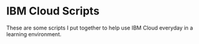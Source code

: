 # IBM Cloud Scripts

These are some scripts I put together to help use IBM Cloud everyday in a learning environment.

